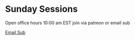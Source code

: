# Sunday Sessions

Open office hours 10:00 am EST join via patreon or email sub

[Email Sub](http://eepurl.com/gZuLi1)
